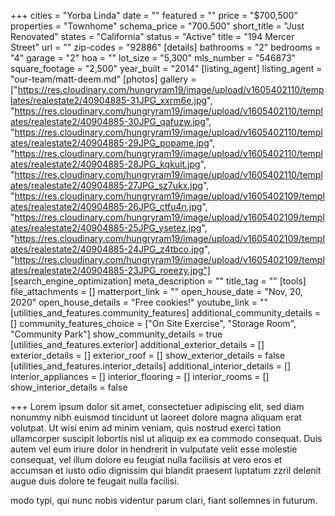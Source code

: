 +++
cities = "Yorba Linda"
date = ""
featured = ""
price = "$700,500"
properties = "Townhome"
schema_price = "700.500"
short_title = "Just Renovated"
states = "California"
status = "Active"
title = "194 Mercer Street"
url = ""
zip-codes = "92886"
[details]
bathrooms = "2"
bedrooms = "4"
garage = "2"
hoa = ""
lot_size = "5,300"
mls_number = "546873"
square_footage = "2,500"
year_built = "2014"
[listing_agent]
listing_agent = "our-team/matt-deem.md"
[photos]
gallery = ["https://res.cloudinary.com/hungryram19/image/upload/v1605402110/templates/realestate2/40904885-31JPG_xxrm6e.jpg", "https://res.cloudinary.com/hungryram19/image/upload/v1605402110/templates/realestate2/40904885-30JPG_qafuzw.jpg", "https://res.cloudinary.com/hungryram19/image/upload/v1605402110/templates/realestate2/40904885-29JPG_popame.jpg", "https://res.cloudinary.com/hungryram19/image/upload/v1605402110/templates/realestate2/40904885-28JPG_kqkuit.jpg", "https://res.cloudinary.com/hungryram19/image/upload/v1605402110/templates/realestate2/40904885-27JPG_sz7ukx.jpg", "https://res.cloudinary.com/hungryram19/image/upload/v1605402109/templates/realestate2/40904885-26JPG_ctfu4n.jpg", "https://res.cloudinary.com/hungryram19/image/upload/v1605402109/templates/realestate2/40904885-25JPG_ysetez.jpg", "https://res.cloudinary.com/hungryram19/image/upload/v1605402109/templates/realestate2/40904885-24JPG_z4tbco.jpg", "https://res.cloudinary.com/hungryram19/image/upload/v1605402109/templates/realestate2/40904885-23JPG_roeezy.jpg"]
[search_engine_optimization]
meta_description = ""
title_tag = ""
[tools]
file_attachments = []
matterport_link = ""
open_house_date = "Nov, 20, 2020"
open_house_details = "Free cookies!"
youtube_link = ""
[utilities_and_features.community_features]
additional_community_details = []
community_features_choice = ["On Site Exercise", "Storage Room", "Community Park"]
show_community_details = true
[utilities_and_features.exterior]
additional_exterior_details = []
exterior_details = []
exterior_roof = []
show_exterior_details = false
[utilities_and_features.interior_details]
additional_interior_details = []
interior_appliances = []
interior_flooring = []
interior_rooms = []
show_interior_details = false

+++
Lorem ipsum dolor sit amet, consectetuer adipiscing elit, sed diam nonummy nibh euismod tincidunt ut laoreet dolore magna aliquam erat volutpat. Ut wisi enim ad minim veniam, quis nostrud exerci tation ullamcorper suscipit lobortis nisl ut aliquip ex ea commodo consequat. Duis autem vel eum iriure dolor in hendrerit in vulputate velit esse molestie consequat, vel illum dolore eu feugiat nulla facilisis at vero eros et accumsan et iusto odio dignissim qui blandit praesent luptatum zzril delenit augue duis dolore te feugait nulla facilisi.

modo typi, qui nunc nobis videntur parum clari, fiant sollemnes in futurum.